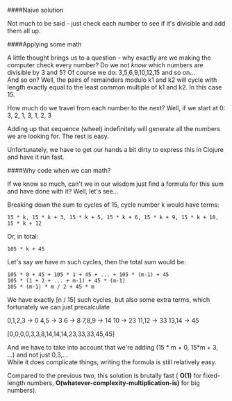 ####Naive solution

Not much to be said - just check each number to see if it's divisible and add them all up.

####Applying some math

A little thought brings us to a question - why exactly are we making the computer check every number? Do we not *know* which numbers are divisible by 3 and 5? Of course we do: 3,5,6,9,10,12,15 and so on...  
And so on? Well, the pairs of remainders modulo k1 and k2 will cycle with length exactly equal to the least common multiple of k1 and k2. In this case 15.

How much do we travel from each number to the next? Well, if we start at 0:
    3, 2, 1, 3, 1, 2, 3

Adding up that sequence (wheel) indefinitely will generate all the numbers we are looking for. The rest is easy.

Unfortunately, we have to get our hands a bit dirty to express this in Clojure and have it run fast.

####Why code when we can math?

If we know so much, can't we in our wisdom just find a formula for this sum and have done with it? Well, let's see...

Breaking down the sum to cycles of 15, cycle number k would have terms:

    15 * k, 15 * k + 3, 15 * k + 5, 15 * k + 6, 15 * k + 9, 15 * k + 10, 15 * k + 12

Or, in total:

    105 * k + 45

Let's say we have m such cycles, then the total sum would be:

	105 * 0 + 45 + 105 * 1 + 45 + ... + 105 * (m-1) + 45
	105 * (1 + 2 + ... + m-1) + 45 * (m-1)
	105 * (m-1) * m / 2 + 45 * m

We have exactly [n / 15] such cycles, but also some extra terms, which fortunately we can just precalculate

0,1,2,3 -> 0
4,5 -> 3
6 -> 8
7,8,9 -> 14
10 -> 23
11,12 -> 33
13,14 -> 45

[0,0,0,0,3,3,8,14,14,14,23,33,33,45,45] 

And we have to take into account that we're adding (15 * m + 0, 15*m + 3, ...) and not just 0,3,...  
While it does complicate things, writing the formula is still relatively easy.

Compared to the previous two, this solution is brutally fast ( **O(1)** for fixed-length numbers, **O(whatever-complexity-multiplication-is)** for big numbers).
